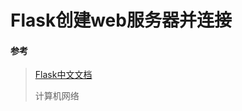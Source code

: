 # Flask创建web服务器并连接

#### 参考

> [Flask中文文档](https://dormousehole.readthedocs.io/en/latest/)
>
> 计算机网络

